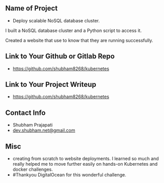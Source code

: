 ## Name of Project 
*  Deploy scalable NoSQL database cluster.

I built a NoSQL database cluster and a Python script to access it.

Created a website that use to know that they are  running successfully.
 
## Link to Your Github or Gitlab Repo
* https://github.com/shubham8268/kubernetes

## Link to Your Project Writeup
* https://github.com/shubham8268/kubernetes

## Contact Info
* Shubham Prajapati
* dev.shubham.net@gmail.com

## Misc 
* creating from scratch to website deployments. I learned so much and really helped me to move further easily on hands-on Kubernetes and docker challenges.
* #Thankyou DigitalOcean for this wonderful challenge.